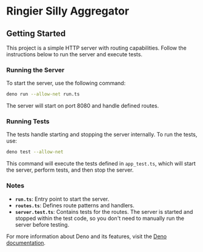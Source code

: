 # Ringier Silly Aggregator

## Getting Started

This project is a simple HTTP server with routing capabilities. Follow the instructions below to run the server and execute tests.

### Running the Server

To start the server, use the following command:

```sh
deno run --allow-net run.ts
```

The server will start on port 8080 and handle defined routes.

### Running Tests

The tests handle starting and stopping the server internally. To run the tests, use:

```sh
deno test --allow-net
```

This command will execute the tests defined in `app_test.ts`, which will start the server, perform tests, and then stop the server.

### Notes

- **`run.ts`**: Entry point to start the server.
- **`routes.ts`**: Defines route patterns and handlers.
- **`server.test.ts`**: Contains tests for the routes. The server is started and stopped within the test code, so you don't need to manually run the server before testing.

For more information about Deno and its features, visit the [Deno documentation](https://deno.land/manual).
